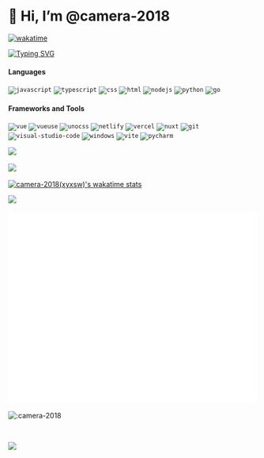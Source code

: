 # 👋 Hi, I’m @camera-2018

[![wakatime](https://wakatime.com/badge/user/84476697-3421-4720-bcdc-efb5c0fbc1b8.svg?style=flat-square)](https://wakatime.com/@84476697-3421-4720-bcdc-efb5c0fbc1b8)

[![Typing SVG](https://readme-typing-svg.demolab.com?font=Consolas&pause=1000&color=0A75E3&center=true&vCenter=true&width=335&lines=Victory+Supreme+Code)](https://git.io/typing-svg)

#### Languages

<code><img height="20" src="https://cdn.svgporn.com/logos/javascript.svg" alt="javascript" /></code>
<code><img height="20" src="https://cdn.svgporn.com/logos/typescript-icon.svg" alt="typescript" /></code>
<code><img height="20" src="https://cdn.svgporn.com/logos/css-3.svg" alt="css" /></code>
<code><img height="20" src="https://cdn.svgporn.com/logos/html-5.svg" alt="html" /></code>
<code><img height="20" src="https://cdn.svgporn.com/logos/nodejs-icon.svg" alt="nodejs" /></code>
<code><img height="20" src="https://cdn.svgporn.com/logos/python.svg" alt="python" /></code>
<code><img height="20" src="https://cdn.svgporn.com/logos/gopher.svg" alt="go" /></code>


#### Frameworks and Tools

<code><img height="20" src="https://cdn.svgporn.com/logos/vue.svg" alt="vue" /></code>
<code><img height="20" src="https://cdn.svgporn.com/logos/vueuse.svg" alt="vueuse" /></code>
<code><img height="20" src="https://cdn.svgporn.com/logos/unocss.svg" alt="unocss" /></code>
<code><img height="20" src="https://cdn.svgporn.com/logos/netlify-icon.svg" alt="netlify" /></code>
<code><img height="20" src="https://cdn.svgporn.com/logos/vercel-icon.svg" alt="vercel" /></code>
<code><img height="20" src="https://cdn.svgporn.com/logos/nuxt-icon.svg" alt="nuxt" /></code>
<code><img height="20" src="https://cdn.svgporn.com/logos/git-icon.svg" alt="git" /></code>
<code><img height="20" src="https://cdn.svgporn.com/logos/visual-studio-code.svg" alt="visual-studio-code" /></code>
<code><img height="20" src="https://cdn.svgporn.com/logos/microsoft-windows.svg" alt="windows" /></code>
<code><img height="20" src="https://cdn.svgporn.com/logos/vitejs.svg" alt="vite" /></code>
<code><img height="20" src="https://cdn.svgporn.com/logos/pycharm.svg" alt="pycharm" /></code>

![](https://github-readme-stats-xyxsw.vercel.app/api/top-langs/?username=camera-2018&hide_title=true&hide_border=true&layout=compact&langs_count=6&text_color=000&icon_color=fff&theme=graywhite)

![](https://github-readme-stats-xyxsw.vercel.app/api?username=camera-2018&hide_title=true&hide_border=true&show_icons=trueline_height=21&text_color=000&icon_color=000&theme=graywhite)

[![camera-2018(xyxsw)'s wakatime stats](https://github-readme-stats-xyxsw.vercel.app/api/wakatime?username=xyxsw&langs_count=6)](https://wakatime.com/@xyxsw)

![](https://github-readme-streak-stats.herokuapp.com/?user=camera-2018)

<img src="/github-metrics.svg" />

<br/>

![:camera-2018](https://count.getloli.com/get/@:camera-2018)

<br/>

![](https://wakatime.com/share/@xyxsw/baf43608-e008-4d37-a239-bb2ca2b127b9.svg)
